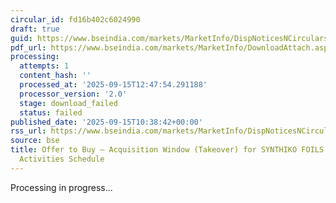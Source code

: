 ```yaml
---
circular_id: fd16b402c6024990
draft: true
guid: https://www.bseindia.com/markets/MarketInfo/DispNoticesNCirculars.aspx?Noticeid={7B9EC56E-2C08-426B-A7CE-1DEC514286DC}&noticeno=20250915-17&dt=09/15/2025&icount=17&totcount=50&flag=0
pdf_url: https://www.bseindia.com/markets/MarketInfo/DownloadAttach.aspx?id=20250915-17&attachedId=
processing:
  attempts: 1
  content_hash: ''
  processed_at: '2025-09-15T12:47:54.291188'
  processor_version: '2.0'
  stage: download_failed
  status: failed
published_date: '2025-09-15T10:38:42+00:00'
rss_url: https://www.bseindia.com/markets/MarketInfo/DispNoticesNCirculars.aspx?Noticeid={7B9EC56E-2C08-426B-A7CE-1DEC514286DC}&noticeno=20250915-17&dt=09/15/2025&icount=17&totcount=50&flag=0
source: bse
title: Offer to Buy – Acquisition Window (Takeover) for SYNTHIKO FOILS LTD - Live
  Activities Schedule
---
```


Processing in progress...